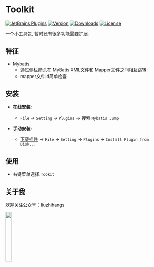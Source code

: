 Toolkit
=======

[![JetBrains Plugins](https://img.shields.io/jetbrains/plugin/v/15670-mybatis-jump.svg)](https://plugins.jetbrains.com/plugin/15670-mybatis-jump)
[![Version](http://phpstorm.espend.de/badge/12384/version)](https://plugins.jetbrains.com/plugin/15670-mybatis-jump/versions)
[![Downloads](https://img.shields.io/jetbrains/plugin/d/15670-mybatis-jump.svg)](https://plugins.jetbrains.com/plugin/15670-mybatis-jump)
[![License](https://img.shields.io/badge/license-MIT-red.svg)](https://github.com/liuzhihang/mybatis-jump/blob/master/LICENSE)

一个小工具包, 暂时还有很多功能需要扩展.

特征
----

- Mybatis
    - 通过侧栏箭头在 MyBatis XML文件和 Mapper文件之间相互跳转
    - mapper文件id简单检查

安装
----

- **在线安装:**
    - `File` -> `Setting` -> `Plugins` -> 搜索 `Mybatis Jump`

- **手动安装:**
    - [下载插件](https://github.com/liuzhihang/mybatis-jump/releases) -> `File` -> `Setting` -> `Plugins`
      -> `Install Plugin from Disk...`

使用
----

- 右键菜单选择 `Tookit`


关于我
----

欢迎关注公众号：liuzhihangs

<img src="https://liuzhihang.com/oss/pic/wechat.jpg"  width="20%" height="20%" />





